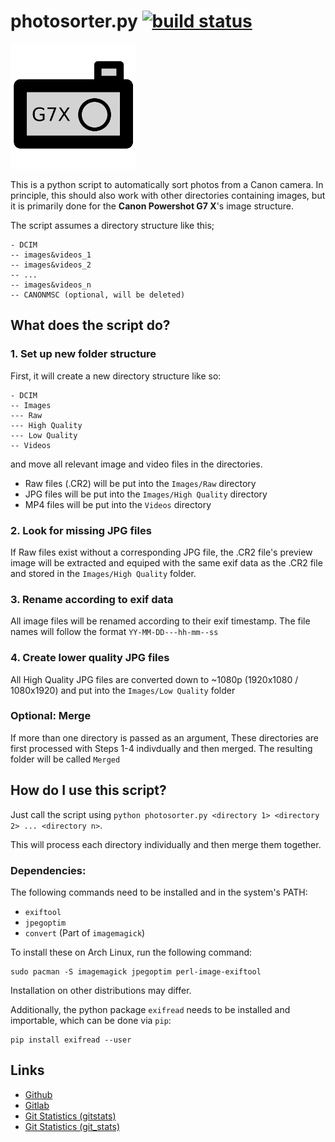 # photosorter.py [![build status](https://gitlab.namibsun.net/namboy94/canon-g7x-photosorter/badges/master/build.svg)](https://gitlab.namibsun.net/namboy94/canon-g7x-photosorter/commits/master)

![Logo](logo/logo-readme.png "Logo")

This is a python script to automatically sort photos from a Canon camera.
In principle, this should also work with other directories containing
images, but it is primarily done for the **Canon Powershot G7 X**'s
image structure.

The script assumes a directory structure like this;

    - DCIM
    -- images&videos_1
    -- images&videos_2
    -- ...
    -- images&videos_n
    -- CANONMSC (optional, will be deleted)

## What does the script do?

### 1. Set up new folder structure

First, it will create a new directory structure like so:

    - DCIM
    -- Images
   	--- Raw
   	--- High Quality
   	--- Low Quality
   	-- Videos

and move all relevant image and video files in the directories.

* Raw files (.CR2) will be put into the ```Images/Raw``` directory
* JPG files will be put into the ```Images/High Quality``` directory
* MP4 files will be put into the ```Videos``` directory

### 2. Look for missing JPG files

If Raw files exist without a corresponding JPG file, the .CR2 file's
preview image will be extracted and equiped with the same exif data as
the .CR2 file and stored in the ```Images/High Quality``` folder.

### 3. Rename according to exif data

All image files will be renamed according to their exif timestamp. The 
file names will follow the format ```YY-MM-DD---hh-mm--ss```

### 4. Create lower quality JPG files

All High Quality JPG files are converted down to ~1080p (1920x1080 / 1080x1920)
and put into the ```Images/Low Quality``` folder

### Optional: Merge

If more than one directory is passed as an argument, These directories are first
processed with Steps 1-4 indivdually and then merged. The resulting folder will
be called ```Merged```

## How do I use this script?

Just call the script using
```python photosorter.py <directory 1> <directory 2> ... <directory n>```.

This will process each directory individually and then merge them together.

### Dependencies:

The following commands need to be installed and in the system's PATH:

* ```exiftool```
* ```jpegoptim```
* ```convert``` (Part of ```imagemagick```)

To install these on Arch Linux, run the following command:

    sudo pacman -S imagemagick jpegoptim perl-image-exiftool

Installation on other distributions may differ.

Additionally, the python package ```exifread``` needs to be installed and
importable, which can be done via ```pip```:

    pip install exifread --user

## Links

* [Github](https://github.com/namboy94/canon-g7x-photosorter)
* [Gitlab](https://gitlab.namibsun.net/namboy94/canon-g7x-photosorter)
* [Git Statistics (gitstats)](https://gitstats.namibsun.net/gitstats/canon-g7x-photosorter/index.html)
* [Git Statistics (git_stats)](https://gitstats.namibsun.net/git_stats/canon-g7x-photosorter/index.html)

